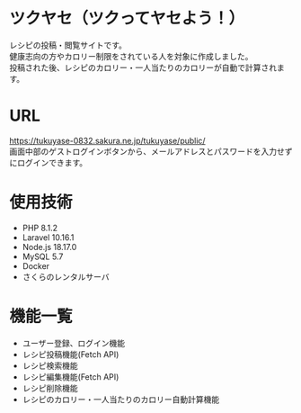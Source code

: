 # ツクヤセ（ツクってヤセよう！）
レシピの投稿・閲覧サイトです。<br >
健康志向の方やカロリー制限をされている人を対象に作成しました。 <br >
投稿された後、レシピのカロリー・一人当たりのカロリーが自動で計算されます。 <br >


# URL
https://tukuyase-0832.sakura.ne.jp/tukuyase/public/<br >
画面中部のゲストログインボタンから、メールアドレスとパスワードを入力せずにログインできます。<br >


# 使用技術
- PHP 8.1.2
- Laravel 10.16.1
- Node.js 18.17.0
- MySQL 5.7
- Docker
- さくらのレンタルサーバ

# 機能一覧
- ユーザー登録、ログイン機能
- レシピ投稿機能(Fetch API)
- レシピ検索機能
- レシピ編集機能(Fetch API)
- レシピ削除機能
- レシピのカロリー・一人当たりのカロリー自動計算機能
